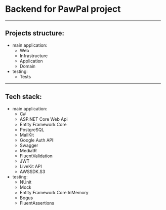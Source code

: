 # Backend for PawPal project

---

## Projects structure:
- main application:
	- Web
	- Infrastructure
	- Application
	- Domain
- testing:
	- Tests

---

## Tech stack:
- main application:
	- C#
	- ASP.NET Core Web Api
	- Entity Framework Core
	- PostgreSQL
	- MailKit
	- Google Auth API
	- Swagger
	- MediatR
	- FluentValidation
	- JWT
	- LiveKit API
	- AWSSDK.S3
- testing:
	- NUnit
	- Mock
	- Entity Framework Core InMemory
	- Bogus
	- FluentAssertions
